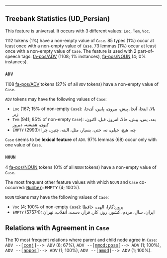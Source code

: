 

--------------------------------------------------------------------------------

## Treebank Statistics (UD_Persian)

This feature is universal.
It occurs with 3 different values: `Loc`, `Tem`, `Voc`.

1112 tokens (1%) have a non-empty value of `Case`.
85 types (1%) occur at least once with a non-empty value of `Case`.
73 lemmas (1%) occur at least once with a non-empty value of `Case`.
The feature is used with 2 part-of-speech tags: [fa-pos/ADV]() (1108; 1% instances), [fa-pos/NOUN]() (4; 0% instances).

### `ADV`

1108 [fa-pos/ADV]() tokens (27% of all `ADV` tokens) have a non-empty value of `Case`.

`ADV` tokens may have the following values of `Case`:

* `Loc` (167; 15% of non-empty `Case`): بالا، اینجا، آنجا، پیش، بیرون، پایین، آن‌جا، زیر
* `Tem` (941; 85% of non-empty `Case`): بعد، پس، پیش، حالا، امروز، قبل، اکنون، کنون، همیشه، دیروز
* `EMPTY` (2993): چه، هیچ، خیلی، نه، حتی، بسیار، مثل، البته، چنین، چرا

`Case` seems to be **lexical feature** of `ADV`. 97% lemmas (68) occur only with one value of `Case`.

### `NOUN`

4 [fa-pos/NOUN]() tokens (0% of all `NOUN` tokens) have a non-empty value of `Case`.

The most frequent other feature values with which `NOUN` and `Case` co-occurred: <tt><a href="Number.html">Number</a>=EMPTY</tt> (4; 100%).

`NOUN` tokens may have the following values of `Case`:

* `Voc` (4; 100% of non-empty `Case`): پروردگارا، الهی، حافظا
* `EMPTY` (57574): ایران، سال، مردم، کشور، روز، کار، قرار، دست، انقلاب، تهران

## Relations with Agreement in `Case`

The 10 most frequent relations where parent and child node agree in `Case`:
<tt>ADV --[<a href="../dep/conj.html">conj</a>]--> ADV</tt> (6; 67%),
<tt>ADV --[<a href="../dep/nmod:poss.html">nmod:poss</a>]--> ADV</tt> (1; 100%),
<tt>ADV --[<a href="../dep/appos.html">appos</a>]--> ADV</tt> (1; 100%),
<tt>ADV --[<a href="../dep/amod.html">amod</a>]--> ADV</tt> (1; 100%).

